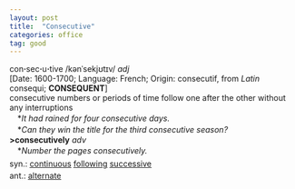 ```yaml
---
layout: post
title:  "Consecutive"
categories: office
tag: good
---
```

<DIV style="MARGIN: 0px 0px 5px">con<B>·</B>sec<B>·</B>u<B>·</B>tive /kənˈsekjʊtɪv/ <I>adj</I> <BR>[Date: 1600-1700; Language: French; Origin: consecutif, from <I>Latin</I> consequi; <B>CONSEQUENT</B>]<BR>consecutive numbers or periods of time follow one after the other without any interruptions<BR>　*<I>It had rained for four consecutive days.</I><BR>　*<I>Can they win the title for the third consecutive season?</I><BR><B>&gt;consecutively</B> <I>adv</I><BR>　*<I>Number the pages consecutively.</I></DIV>
<DIV style="MARGIN: 0px 0px 5px">
<DIV style="MARGIN: 4px 0px">syn.: <A href="{{ site.baseurl }}/continuous"><U>continuous</U></A> <A href="{{ site.baseurl }}/following"><U>following</U></A> <A href="{{ site.baseurl }}/successive"><U>successive</U></A></DIV>
<DIV style="MARGIN: 4px 0px">ant.: <A href="{{ site.baseurl }}/alternate"><U>alternate</U></A></DIV></DIV>
